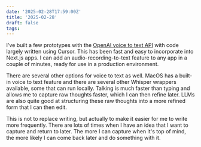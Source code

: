 ```yaml
---
date: '2025-02-28T17:59:00Z'
title: '2025-02-28'
draft: false
tags:
---
```


I've built a few prototypes with the [OpenAI voice to text API](https://platform.openai.com/docs/guides/speech-to-text?lang=javascript) with code largely written using Cursor.
This has been fast and easy to incorporate into Next.js apps.
I can add an audio-recording-to-text feature to any app in a couple of minutes, ready for use in a production environment.

There are several other options for voice to text as well.
MacOS has a built-in voice to text feature and there are several other Whisper wrappers available, some that can run locally.
Talking is much faster than typing and allows me to capture raw thoughts faster, which I can then refine later.
LLMs are also quite good at structuring these raw thoughts into a more refined form that I can then edit.

This is not to replace writing, but actually to make it easier for me to write more frequently.
There are lots of times when I have an idea that I want to capture and return to later.
The more I can capture when it's top of mind, the more likely I can come back later and do something with it.
